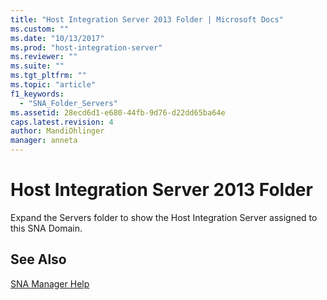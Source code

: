 ```yaml
---
title: "Host Integration Server 2013 Folder | Microsoft Docs"
ms.custom: ""
ms.date: "10/13/2017"
ms.prod: "host-integration-server"
ms.reviewer: ""
ms.suite: ""
ms.tgt_pltfrm: ""
ms.topic: "article"
f1_keywords: 
  - "SNA_Folder_Servers"
ms.assetid: 28ecd6d1-e680-44fb-9d76-d22dd65ba64e
caps.latest.revision: 4
author: MandiOhlinger
manager: anneta
---
```

# Host Integration Server 2013 Folder
Expand the Servers folder to show the Host Integration Server assigned to this SNA Domain.  
  
## See Also  
 [SNA Manager Help](../core/sna-manager-help.md)